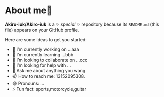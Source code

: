 # About me👋


**Akiro-iuk/Akiro-iuk** is a ✨ _special_ ✨ repository because its `README.md` (this file) appears on your GitHub profile.

Here are some ideas to get you started:

- 🔭 I’m currently working on ...aaa
- 🌱 I’m currently learning ...bbb
- 👯 I’m looking to collaborate on ...ccc
- 🤔 I’m looking for help with ...
- 💬 Ask me about anything you wang.
- 📫 How to reach me: 13152095308.
- 😄 Pronouns: ...
- ⚡ Fun fact: sports,motorcycle,guitar

